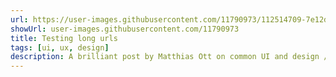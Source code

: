 ```yaml
---
url: https://user-images.githubusercontent.com/11790973/112514709-7e12d280-8d8d-11eb-9459-1e6f80e379f9.png,
showUrl: user-images.githubusercontent.com/11790973
title: Testing long urls
tags: [ui, ux, design]
description: A brilliant post by Matthias Ott on common UI and design / engineering problems and how trying to solve them is often a greater lesson than only learning about a new technology. “Learning comes from exploring the problem space and trying different possible tradeoffs.”
---
```

